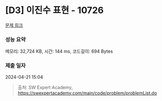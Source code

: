 # [D3] 이진수 표현 - 10726 

[문제 링크](https://swexpertacademy.com/main/code/problem/problemDetail.do?contestProbId=AXRSXf_a9qsDFAXS) 

### 성능 요약

메모리: 32,724 KB, 시간: 144 ms, 코드길이: 694 Bytes

### 제출 일자

2024-04-21 15:04



> 출처: SW Expert Academy, https://swexpertacademy.com/main/code/problem/problemList.do
